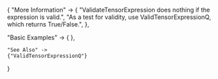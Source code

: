 {
  "More Information" -> {
      "ValidateTensorExpression does nothing if the expression is valid.",
      "As a test for validity, use ValidTensorExpressionQ, which returns True/False.",
  },

  "Basic Examples" -> {
    },

    "See Also" ->
    {"ValidTensorExpressionQ"}

}
